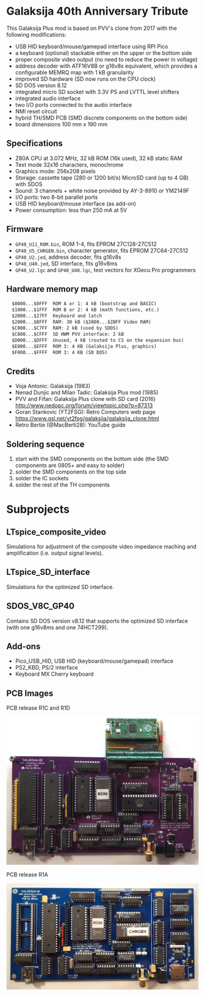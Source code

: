 # Galaksija 40th Anniversary Tribute

This Galaksija Plus mod is based on PVV's clone from 2017
with the following modifications:

- USB HID keyboard/mouse/gamepad interface using RPI Pico
- a keyboard (optional) stackable either on the upper or the bottom side
- proper composite video output (no need to reduce the power in voltage)
- address decoder with ATF16V8B or g16v8s equivalent,
  which provides a configurable MEMRQ map with 1 kB granularity
- improved SD hardware (SD now runs on the CPU clock)
- SD DOS version 8.12
- integrated micro SD socket with 3.3V PS and LVTTL level shifters
- integrated audio interface
- two I/O ports connected to the audio interface
- NMI reset circuit
- hybrid TH/SMD PCB (SMD discrete components on the bottom side)
- board dimensions 100 mm x 190 mm

## Specifications

- Z80A CPU at 3.072 MHz, 32 kB ROM (16k used), 32 kB static RAM
- Text mode 32x16 characters, monochrome
- Graphics mode: 256x208 pixels
- Storage: cassette tape (280 or 1200 bit/s) 
  MicroSD card (up to 4 GB) with SDOS
- Sound: 3 channels + white noise provided by AY-3-8910 or YM2149F
- I/O ports: two 8-bit parallel ports
- USB HID keyboard/mouse interface (as add-on)
- Power consumption: less than 250 mA at 5V 

## Firmware

- `GP40_U11_ROM.bin`, ROM 1-4, fits EPROM 27C128-27C512
- `GP40_U5_CHRGEN.bin`, character generator, fits EPROM 27C64-27C512
- `GP40_U2.jed`, address decoder, fits g16v8s
- `GP40_U40.jed`, SD interface, fits g16v8ms
- `GP40_U2.lgc` and `GP40_U40.lgc`, test vectors for XGecu Pro programmers

## Hardware memory map
```
  $0000...$0FFF  ROM A or 1: 4 kB (bootstrap and BASIC)
  $1000...$1FFF  ROM B or 2: 4 kB (math functions, etc.)
  $2000...$27FF  Keyboard and latch
  $2800...$BFFF  RAM: 30 kB ($2800...$2BFF Video RAM)
  $C000...$C7FF  RAM: 2 kB (used by SDOS)
  $C800...$CFFF  SD HWM PVV interface: 2 kB
  $D000...$DFFF  Unused, 4 kB (routed to CS on the expansion bus)
  $E000...$EFFF  ROM 3: 4 KB (Galaksija Plus, graphics)
  $F000...$FFFF  ROM 3: 4 KB (SD DOS)
```

## Credits
 
- Voja Antonic: Galaksija (1983)
- Nenad Dunjic and Milan Tadic: Galaksija Plus mod (1985)
- PVV and Fifan: Galaksija Plus clone with SD card (2016)
  http://www.nedopc.org/forum/viewtopic.php?p=87313
- Goran Stankovic (YT2FSG):  Retro Computers web page
  https://www.qsl.net/yt2fsg/galaksija/galaksija_clone.html
- Retro Bertie (@MacBerti28): YouTube guide
 
## Soldering sequence
 
  1. start with the SMD components on the bottom side
     (the SMD components are 0805+ and easy to solder)
  2. solder the SMD components on the top side
  3. solder the IC sockets
  4. solder the rest of the TH components

# Subprojects

## LTspice_composite_video

Simulations for adjustment of the composite video impedance maching
and amplification (i.e. output signal levels).

## LTspice_SD_interface

Simulations for the optimized SD interface.

## SDOS_V8C_GP40

Contains SD DOS version v8.12 that supports the optimized SD interface 
(with one g16v8ms and one 74HCT299).

## Add-ons

- Pico_USB_HID, USB HID (keyboard/mouse/gamepad) interface
- PS2_KBD, PS/2 interface
- Keyboard MX Cherry keyboard

## PCB Images

PCB release R1C and R1D

![GP40 R1C](images/GP40_R1C.jpg)

PCB release R1A

![GP40 R1A](images/GP40_R1A.jpg)

